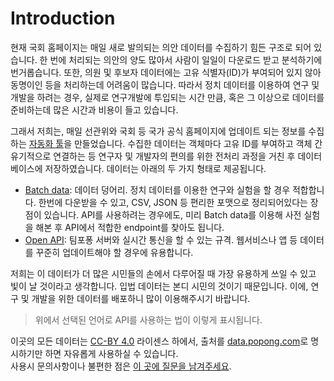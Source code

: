 # Introduction

현재 국회 홈페이지는 매일 새로 발의되는 의안 데이터를 수집하기 힘든 구조로 되어 있습니다.
한 번에 처리되는 의안의 양도 많아서 사람이 일일이 다운로드 받고 분석하기에 번거롭습니다.
또한, 의원 및 후보자 데이터에는 고유 식별자(ID)가 부여되어 있지 않아 동명이인 등을 처리하는데 어려움이 많습니다.
따라서 정치 데이터를 이용하여 연구 및 개발을 하려는 경우, 실제로 연구개발에 투입되는 시간 만큼, 혹은 그 이상으로 데이터를 준비하는데 많은 시간과 비용이 들고 있습니다.

그래서 저희는, 매일 선관위와 국회 등 국가 공식 홈페이지에 업데이트 되는 정보를 수집하는 [자동화 툴](https://github.com/teampopong/crawlers)을 만들었습니다.
수집한 데이터는 객체마다 고유 ID를 부여하고 객체 간 유기적으로 연결하는 등 연구자 및 개발자의 편의를 위한 전처리 과정을 거친 후 데이터베이스에 저장하였습니다.
데이터는 아래의 두 가지 형태로 제공됩니다.

- <a href="#batch-data">Batch data</a>: 데이터 덩어리. 정치 데이터를 이용한 연구와 실험을 할 경우 적합합니다. 한번에 다운받을 수 있고, CSV, JSON 등 편리한 포맷으로 정리되어있다는 장점이 있습니다. API를 사용하려는 경우에도, 미리 Batch data를 이용해 사전 실험을 해본 후 API에서 적합한 endpoint를 찾아도 됩니다.
- <a href="#open-api-v0-1">Open API</a>: 팀포퐁 서버와 실시간 통신을 할 수 있는 규격. 웹서비스나 앱 등 데이터를 꾸준히 업데이트해야 할 경우에 유용합니다.

저희는 이 데이터가 더 많은 시민들의 손에서 다루어질 때 가장 유용하게 쓰일 수 있고 빛이 날 것이라고 생각합니다.
입법 데이터는 본디 시민의 것이기 때문입니다.
이에, 연구 및 개발을 위한 데이터를 배포하니 많이 이용해주시기 바랍니다.

> 위에서 선택된 언어로 API를 사용하는 법이 이렇게 표시됩니다.

<aside class="warning">
이곳의 모든 데이터는 <a href="http://creativecommons.org/licenses/by/4.0/">CC-BY 4.0</a> 라이센스 하에서, 출처를 <a href="http://data.popong.com">data.popong.com</a>로 명시하기만 하면 자유롭게 사용하실 수 있습니다.
</aside>

<aside class="notice">
사용시 문의사항이나 불편한 점은 <a href="https://github.com/teampopong/popong-api/issues">이 곳에 질문을 남겨주세요</a>.
</aside>

